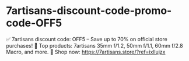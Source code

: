 # 7artisans-discount-code-promo-code-OFF5
✅ 7artisans discount code: OFF5 – Save up to 70% on official store purchases! 📸 Top products: 7artisans 35mm f/1.2, 50mm f/1.1, 60mm f/2.8 Macro, and more. 🛒 Shop now: https://7artisans.store/?ref=ixllujzx
